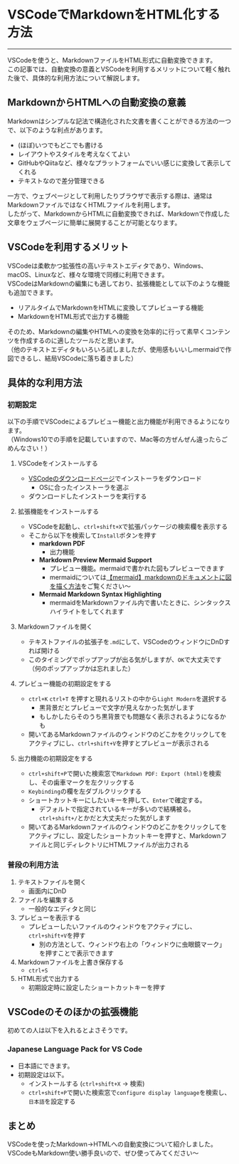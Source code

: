 # VSCodeでMarkdownをHTML化する方法
[](::tags::Web制作,HTML,markdown,VSCode)

---

VSCodeを使うと、MarkdownファイルをHTML形式に自動変換できます。  
この記事では、自動変換の意義とVSCodeを利用するメリットについて軽く触れた後で、具体的な利用方法について解説します。

## MarkdownからHTMLへの自動変換の意義
Markdownはシンプルな記法で構造化された文書を書くことができる方法の一つで、以下のような利点があります。
- (ほぼ)いつでもどこでも書ける
- レイアウトやスタイルを考えなくてよい
- GitHubやQiitaなど、様々なプラットフォームでいい感じに変換して表示してくれる
- テキストなので差分管理できる

一方で、ウェブページとして利用したりブラウザで表示する際は、通常はMarkdownファイルではなくHTMLファイルを利用します。  
したがって、MarkdownからHTMLに自動変換できれば、Markdownで作成した文章をウェブページに簡単に展開することが可能となります。

## VSCodeを利用するメリット
VSCodeは柔軟かつ拡張性の高いテキストエディタであり、Windows、macOS、Linuxなど、様々な環境で同様に利用できます。  
VSCodeはMarkdownの編集にも適しており、拡張機能として以下のような機能も追加できます。
- リアルタイムでMarkdownをHTMLに変換してプレビューする機能
- MarkdownをHTML形式で出力する機能

そのため、Markdownの編集やHTMLへの変換を効率的に行って素早くコンテンツを作成するのに適したツールだと思います。  
（他のテキストエディタもいろいろ試しましたが、使用感もいいしmermaidで作図できるし、結局VSCodeに落ち着きました）

## 具体的な利用方法
### 初期設定
以下の手順でVSCodeによるプレビュー機能と出力機能が利用できるようになります。  
（Windows10での手順を記載していますので、Mac等の方ぜんぜん違ったらごめんなさい！）

1. VSCodeをインストールする
    - [VSCodeのダウンロードページ](https://code.visualstudio.com/download)でインストーラをダウンロード
        - OSに合ったインストーラを選ぶ
    - ダウンロードしたインストーラを実行する

1. 拡張機能をインストールする
    - VSCodeを起動し、`ctrl+shift+X`で拡張パッケージの検索欄を表示する
    - そこから以下を検索して`Install`ボタンを押す
        - **markdown PDF**
            - 出力機能
        - **Markdown Preview Mermaid Support**
            - プレビュー機能。mermaidで書かれた図もプレビューできます
            - mermaidについては[【mermaid】markdownのドキュメントに図を描く方法](../posts/2024-04-19-mermaid.html)をご覧ください～
        - **Mermaid Markdown Syntax Highlighting**
            - mermaidをMarkdownファイル内で書いたときに、シンタックスハイライトをしてくれます




1. Markdownファイルを開く
    - テキストファイルの拡張子を`.md`にして、VSCodeのウィンドウにDnDすれば開ける
    - このタイミングでポップアップが出る気がしますが、`OK`で大丈夫です（何のポップアップかは忘れました）

1. プレビュー機能の初期設定をする
    - `ctrl+K` `ctrl+T` を押すと現れるリストの中から`Light Modern`を選択する
        - 黒背景だとプレビューで文字が見えなかった気がします
        - もしかしたらそのうち黒背景でも問題なく表示されるようになるかも
    - 開いてあるMarkdownファイルのウィンドウのどこかをクリックしてをアクティブにし、`ctrl+shift+V`を押すとプレビューが表示される

1. 出力機能の初期設定をする
    - `ctrl+shift+P`で開いた検索窓で`Markdown PDF: Export (html)`を検索し、その歯車マークを左クリックする
    - `Keybinding`の欄を左ダブルクリックする
    - ショートカットキーにしたいキーを押して、`Enter`で確定する。
        - デフォルトで指定されているキーが多いので結構被る。`ctrl+shift+/`とかだと大丈夫だった気がします
    - 開いてあるMarkdownファイルのウィンドウのどこかをクリックしてをアクティブにし、設定したショートカットキーを押すと、Markdownファイルと同じディレクトリにHTMLファイルが出力される

### 普段の利用方法
1. テキストファイルを開く
    - 画面内にDnD
1. ファイルを編集する
    - 一般的なエディタと同じ
1. プレビューを表示する
    - プレビューしたいファイルのウィンドウをアクティブにし、`ctrl+shift+V`を押す
        - 別の方法として、ウィンドウ右上の「ウィンドウに虫眼鏡マーク」を押すことで表示できます
1. Markdownファイルを上書き保存する
    - `ctrl+S`
1. HTML形式で出力する
    - 初期設定時に設定したショートカットキーを押す

## VSCodeのそのほかの拡張機能
初めての人は以下を入れるとよさそうです。

### Japanese Language Pack for VS Code
- 日本語にできます。
- 初期設定は以下。
    - インストールする (`ctrl+shift+X` → 検索)
    - `ctrl+shift+P`で開いた検索窓で`configure display language`を検索し、`日本語`を設定する


## まとめ
VSCodeを使ったMarkdown→HTMLへの自動変換について紹介しました。  
VSCodeもMarkdown使い勝手良いので、ぜひ使ってみてください～

